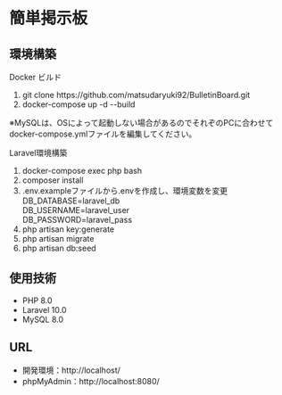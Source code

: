# 簡単掲示板
<h2>環境構築</h2>
<p>Docker ビルド</p>
<ol>
  <li>git clone https://github.com/matsudaryuki92/BulletinBoard.git</li>
  <li>docker-compose up -d --build
</ol>
<p>※MySQLは、OSによって起動しない場合があるのでそれぞのPCに合わせてdocker-compose.ymlファイルを編集してください。</p>
<p>Laravel環境構築</p>
<ol>
  <li>docker-compose exec php bash</li>
  <li>composer install</li>
  <li>.env.exampleファイルから.envを作成し、環境変数を変更</li>
  DB_DATABASE=laravel_db<br>
  DB_USERNAME=laravel_user<br>
  DB_PASSWORD=laravel_pass<br>
  <li>php artisan key:generate</li>
  <li>php artisan migrate</li>
  <li>php artisan db:seed</li>
</ol>
<h2>使用技術</h2>
<ul>
  <li>PHP 8.0</li>
  <li>Laravel 10.0</li>
  <li>MySQL 8.0</li>
</ul>
<h2>URL</h2>
<ul>
  <li>開発環境：http://localhost/</li>
  <li>phpMyAdmin：http://localhost:8080/</li>
</ul>
